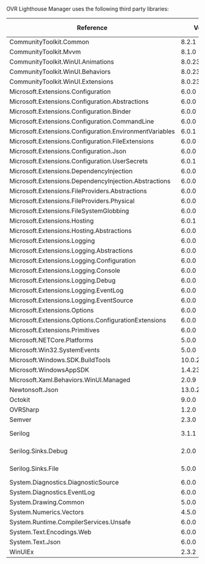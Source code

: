 OVR Lighthouse Manager uses the following third party libraries:

 | Reference                                               | Version        | License Type | License                                                                      | 
 | ------------------------------------------------------- | -------------- | ------------ | ---------------------------------------------------------------------------- | 
 | CommunityToolkit.Common                                 | 8.2.1          | MIT          | https://licenses.nuget.org/MIT                                               | 
 | CommunityToolkit.Mvvm                                   | 8.1.0          | MIT          | https://licenses.nuget.org/MIT                                               | 
 | CommunityToolkit.WinUI.Animations                       | 8.0.230907     | MIT          | https://licenses.nuget.org/MIT                                               | 
 | CommunityToolkit.WinUI.Behaviors                        | 8.0.230907     | MIT          | https://licenses.nuget.org/MIT                                               | 
 | CommunityToolkit.WinUI.Extensions                       | 8.0.230907     | MIT          | https://licenses.nuget.org/MIT                                               | 
 | Microsoft.Extensions.Configuration                      | 6.0.0          | MIT          | https://licenses.nuget.org/MIT                                               | 
 | Microsoft.Extensions.Configuration.Abstractions         | 6.0.0          | MIT          | https://licenses.nuget.org/MIT                                               | 
 | Microsoft.Extensions.Configuration.Binder               | 6.0.0          | MIT          | https://licenses.nuget.org/MIT                                               | 
 | Microsoft.Extensions.Configuration.CommandLine          | 6.0.0          | MIT          | https://licenses.nuget.org/MIT                                               | 
 | Microsoft.Extensions.Configuration.EnvironmentVariables | 6.0.1          | MIT          | https://licenses.nuget.org/MIT                                               | 
 | Microsoft.Extensions.Configuration.FileExtensions       | 6.0.0          | MIT          | https://licenses.nuget.org/MIT                                               | 
 | Microsoft.Extensions.Configuration.Json                 | 6.0.0          | MIT          | https://licenses.nuget.org/MIT                                               | 
 | Microsoft.Extensions.Configuration.UserSecrets          | 6.0.1          | MIT          | https://licenses.nuget.org/MIT                                               | 
 | Microsoft.Extensions.DependencyInjection                | 6.0.0          | MIT          | https://licenses.nuget.org/MIT                                               | 
 | Microsoft.Extensions.DependencyInjection.Abstractions   | 6.0.0          | MIT          | https://licenses.nuget.org/MIT                                               | 
 | Microsoft.Extensions.FileProviders.Abstractions         | 6.0.0          | MIT          | https://licenses.nuget.org/MIT                                               | 
 | Microsoft.Extensions.FileProviders.Physical             | 6.0.0          | MIT          | https://licenses.nuget.org/MIT                                               | 
 | Microsoft.Extensions.FileSystemGlobbing                 | 6.0.0          | MIT          | https://licenses.nuget.org/MIT                                               | 
 | Microsoft.Extensions.Hosting                            | 6.0.1          | MIT          | https://licenses.nuget.org/MIT                                               | 
 | Microsoft.Extensions.Hosting.Abstractions               | 6.0.0          | MIT          | https://licenses.nuget.org/MIT                                               | 
 | Microsoft.Extensions.Logging                            | 6.0.0          | MIT          | https://licenses.nuget.org/MIT                                               | 
 | Microsoft.Extensions.Logging.Abstractions               | 6.0.0          | MIT          | https://licenses.nuget.org/MIT                                               | 
 | Microsoft.Extensions.Logging.Configuration              | 6.0.0          | MIT          | https://licenses.nuget.org/MIT                                               | 
 | Microsoft.Extensions.Logging.Console                    | 6.0.0          | MIT          | https://licenses.nuget.org/MIT                                               | 
 | Microsoft.Extensions.Logging.Debug                      | 6.0.0          | MIT          | https://licenses.nuget.org/MIT                                               | 
 | Microsoft.Extensions.Logging.EventLog                   | 6.0.0          | MIT          | https://licenses.nuget.org/MIT                                               | 
 | Microsoft.Extensions.Logging.EventSource                | 6.0.0          | MIT          | https://licenses.nuget.org/MIT                                               | 
 | Microsoft.Extensions.Options                            | 6.0.0          | MIT          | https://licenses.nuget.org/MIT                                               | 
 | Microsoft.Extensions.Options.ConfigurationExtensions    | 6.0.0          | MIT          | https://licenses.nuget.org/MIT                                               | 
 | Microsoft.Extensions.Primitives                         | 6.0.0          | MIT          | https://licenses.nuget.org/MIT                                               | 
 | Microsoft.NETCore.Platforms                             | 5.0.0          | MIT          | https://licenses.nuget.org/MIT                                               | 
 | Microsoft.Win32.SystemEvents                            | 5.0.0          | MIT          | https://licenses.nuget.org/MIT                                               | 
 | Microsoft.Windows.SDK.BuildTools                        | 10.0.22621.756 |              | https://aka.ms/WinSDKLicenseURL                                              | 
 | Microsoft.WindowsAppSDK                                 | 1.4.231008000  | license.txt  | https://www.nuget.org/packages/Microsoft.WindowsAppSDK/1.4.231008000/License | 
 | Microsoft.Xaml.Behaviors.WinUI.Managed                  | 2.0.9          | MIT          | https://licenses.nuget.org/MIT                                               | 
 | Newtonsoft.Json                                         | 13.0.2         | MIT          | https://licenses.nuget.org/MIT                                               | 
 | Octokit                                                 | 9.0.0          | MIT          | https://licenses.nuget.org/MIT                                               | 
 | OVRSharp                                                | 1.2.0          | MIT          | https://licenses.nuget.org/MIT                                               | 
 | Semver                                                  | 2.3.0          | MIT          | https://licenses.nuget.org/MIT                                               | 
 | Serilog                                                 | 3.1.1          | Apache-2.0   | https://licenses.nuget.org/Apache-2.0                                        | 
 | Serilog.Sinks.Debug                                     | 2.0.0          | Apache-2.0   | https://licenses.nuget.org/Apache-2.0                                        | 
 | Serilog.Sinks.File                                      | 5.0.0          | Apache-2.0   | https://licenses.nuget.org/Apache-2.0                                        | 
 | System.Diagnostics.DiagnosticSource                     | 6.0.0          | MIT          | https://licenses.nuget.org/MIT                                               | 
 | System.Diagnostics.EventLog                             | 6.0.0          | MIT          | https://licenses.nuget.org/MIT                                               | 
 | System.Drawing.Common                                   | 5.0.0          | MIT          | https://licenses.nuget.org/MIT                                               | 
 | System.Numerics.Vectors                                 | 4.5.0          | MIT          | https://github.com/dotnet/corefx/blob/master/LICENSE.TXT                     | 
 | System.Runtime.CompilerServices.Unsafe                  | 6.0.0          | MIT          | https://licenses.nuget.org/MIT                                               | 
 | System.Text.Encodings.Web                               | 6.0.0          | MIT          | https://licenses.nuget.org/MIT                                               | 
 | System.Text.Json                                        | 6.0.0          | MIT          | https://licenses.nuget.org/MIT                                               | 
 | WinUIEx                                                 | 2.3.2          | MIT          | https://licenses.nuget.org/MIT                                               | 
